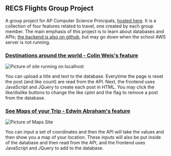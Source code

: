 ## RECS Flights Group Project

A group project for AP Computer Science Principals, [hosted here](https://raunak2007.github.io/RECS-repo/). It is a collection of four features related to travel, one created by each group member. The main emphasis of this project is to learn about databases and APIs; [the backend is also on github](https://github.com/EdwinKuttappi/farmersflask), but may go down when the school AWS server is not running.

### [Destinations around the world - Colin Weis's feature](https://raunak2007.github.io/RECS-repo/famousdestinations.html)

![Picture of site running on localhost](https://user-images.githubusercontent.com/48264249/221648583-cb1a8f0f-e9b6-49a2-92af-7f8a1e2508f9.jpeg)

You can upload a title and text to the database. Everytime the page is reset the post (and like count) are read from the API. Next, the frontend uses JavaScript and JQuery to create each post in HTML. You may click the like/dislike buttons to change the like cpint and the flag to remove a post from the database.

### [See Maps of your Trip - Edwin Abraham's feature](https://raunak2007.github.io/RECS-repo/maps)

![Picture of Maps Site](https://user-images.githubusercontent.com/111558617/221813854-52ba7461-f8bd-4e06-b491-b0b1f29d2df2.png)

You can input a set of coordinates and then the API will take the values and then show you a map of your location. These inputs will also be put inside of the database and then read from the API, and the frontend uses JavaScript and JQuery to add to the database.
